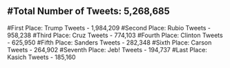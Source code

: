 #Total Number of Tweets: 5,268,685 
---
#First Place: Trump Tweets - 1,984,209
#Second Place: Rubio Tweets - 958,238
#Third Place: Cruz Tweets - 774,103
#Fourth Place: Clinton Tweets - 625,950
#Fifth Place: Sanders Tweets - 282,348
#Sixth Place: Carson Tweets - 264,902
#Seventh Place: Jeb! Tweets - 194,737
#Last Place: Kasich Tweets - 185,160
